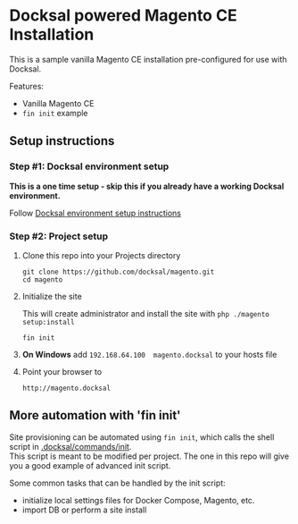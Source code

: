 # Docksal powered Magento CE Installation

This is a sample vanilla Magento CE installation pre-configured for use with Docksal.

Features:

- Vanilla Magento CE
- `fin init` example

## Setup instructions

### Step #1: Docksal environment setup

**This is a one time setup - skip this if you already have a working Docksal environment.**  

Follow [Docksal environment setup instructions](https://github.com/docksal/docksal/blob/develop/docs/env-setup.md)

### Step #2: Project setup

1. Clone this repo into your Projects directory

    ```
    git clone https://github.com/docksal/magento.git
    cd magento
    ```

2. Initialize the site

    This will create administrator and install the site with `php ./magento setup:install` 

    ```
    fin init
    ```

3. **On Windows** add `192.168.64.100  magento.docksal` to your hosts file

4. Point your browser to

    ```
    http://magento.docksal
    ```


## More automation with 'fin init'

Site provisioning can be automated using `fin init`, which calls the shell script in [.docksal/commands/init](.docksal/commands/init).  
This script is meant to be modified per project. The one in this repo will give you a good example of advanced init script.

Some common tasks that can be handled by the init script:

- initialize local settings files for Docker Compose, Magento, etc.
- import DB or perform a site install
